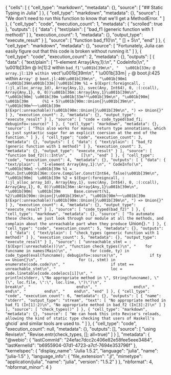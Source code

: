 {
 "cells": [
  {
   "cell_type": "markdown",
   "metadata": {},
   "source": [
    "## Static Typing in Julia"
   ]
  },
  {
   "cell_type": "markdown",
   "metadata": {},
   "source": [
    "We don't need to run this function to know that we'll get a MethodError. "
   ]
  },
  {
   "cell_type": "code",
   "execution_count": 1,
   "metadata": {
    "scrolled": true
   },
   "outputs": [
    {
     "data": {
      "text/plain": [
       "bad_f1 (generic function with 1 method)"
      ]
     },
     "execution_count": 1,
     "metadata": {},
     "output_type": "execute_result"
    }
   ],
   "source": [
    "function bad_f1()\n",
    "    [] + 5\n",
    "end"
   ]
  },
  {
   "cell_type": "markdown",
   "metadata": {},
   "source": [
    "Fortunately, Julia can easily figure out that this code is broken without running it."
   ]
  },
  {
   "cell_type": "code",
   "execution_count": 2,
   "metadata": {},
   "outputs": [
    {
     "data": {
      "text/plain": [
       "1-element Array{Any,1}:\n",
       " CodeInfo(\n",
       "   \u001b[33m @ In[1]:2 within `bad_f1'\u001b[39m\n",
       "   \u001b[33m┌ @ array.jl:129 within `vect'\u001b[39m\n",
       "   \u001b[33m│┌ @ boot.jl:425 within `Array' @ boot.jl:406\u001b[39m\n",
       "\u001b[90m1 ─\u001b[39m\u001b[33m││\u001b[39m %1 = $(Expr(:foreigncall, :(:jl_alloc_array_1d), Array{Any,1}, svec(Any, Int64), 0, :(:ccall), Array{Any,1}, 0, 0))\u001b[36m::Array{Any,1}\u001b[39m\n",
       "\u001b[90m│ \u001b[39m \u001b[33m└└\u001b[39m\n",
       "\u001b[90m│  \u001b[39m      (%1 + 5)\u001b[90m::Union{}\u001b[39m\n",
       "\u001b[90m└──\u001b[39m      $(Expr(:unreachable))\u001b[90m::Union{}\u001b[39m\n",
       ") => Union{}"
      ]
     },
     "execution_count": 2,
     "metadata": {},
     "output_type": "execute_result"
    }
   ],
   "source": [
    "code = code_typed(bad_f1; debuginfo=:source)"
   ]
  },
  {
   "cell_type": "markdown",
   "metadata": {},
   "source": [
    "This also works for manual return type annotations, which is just syntactic sugar for an explicit coersion at the end of the function."
   ]
  },
  {
   "cell_type": "code",
   "execution_count": 3,
   "metadata": {},
   "outputs": [
    {
     "data": {
      "text/plain": [
       "bad_f2 (generic function with 1 method)"
      ]
     },
     "execution_count": 3,
     "metadata": {},
     "output_type": "execute_result"
    }
   ],
   "source": [
    "function bad_f2()::Int\n",
    "    []\n",
    "end"
   ]
  },
  {
   "cell_type": "code",
   "execution_count": 4,
   "metadata": {},
   "outputs": [
    {
     "data": {
      "text/plain": [
       "1-element Array{Any,1}:\n",
       " CodeInfo(\n",
       "\u001b[90m1 ─\u001b[39m %1 = Main.Int\u001b[36m::Core.Compiler.Const(Int64, false)\u001b[39m\n",
       "\u001b[90m│  \u001b[39m %2 = $(Expr(:foreigncall, :(:jl_alloc_array_1d), Array{Any,1}, svec(Any, Int64), 0, :(:ccall), Array{Any,1}, 0, 0))\u001b[36m::Array{Any,1}\u001b[39m\n",
       "\u001b[90m│  \u001b[39m      Base.convert(%1, %2)\u001b[90m::Union{}\u001b[39m\n",
       "\u001b[90m└──\u001b[39m      $(Expr(:unreachable))\u001b[90m::Union{}\u001b[39m\n",
       ") => Union{}"
      ]
     },
     "execution_count": 4,
     "metadata": {},
     "output_type": "execute_result"
    }
   ],
   "source": [
    "code_typed(bad_f2)"
   ]
  },
  {
   "cell_type": "markdown",
   "metadata": {},
   "source": [
    "To automate these checks, we just look through our module at all the methods, and complain about the unreachable part when they produce `Union{}`."
   ]
  },
  {
   "cell_type": "code",
   "execution_count": 5,
   "metadata": {},
   "outputs": [
    {
     "data": {
      "text/plain": [
       "check_types (generic function with 1 method)"
      ]
     },
     "execution_count": 5,
     "metadata": {},
     "output_type": "execute_result"
    }
   ],
   "source": [
    "unreachable_stmt = :($(Expr(:unreachable)))\n",
    "function check_types()\n",
    "    for funcname in names(Main)\n",
    "        for (code, ty) in code_typed(eval(funcname); debuginfo=:source)\n",
    "            if ty == Union{}\n",
    "                for (i, stmt) in enumerate(code.code)\n",
    "                    if stmt == unreachable_stmt\n",
    "                        loc = code.linetable[code.codelocs[i]]\n",
    "                        println(stderr, \"No appropriate method in \", String(funcname), \" (\", loc.file, \":\", loc.line, \")\")\n",
    "                        break\n",
    "                    end\n",
    "                end\n",
    "            end\n",
    "        end\n",
    "    end\n",
    "end"
   ]
  },
  {
   "cell_type": "code",
   "execution_count": 6,
   "metadata": {},
   "outputs": [
    {
     "name": "stderr",
     "output_type": "stream",
     "text": [
      "No appropriate method in bad_f1 (In[1]:2)\n",
      "No appropriate method in bad_f2 (In[3]:2)\n"
     ]
    }
   ],
   "source": [
    "check_types()"
   ]
  },
  {
   "cell_type": "markdown",
   "metadata": {},
   "source": [
    "We can hook this into Revise's reloads, allowing the kind of static type checking that users of Haskell's `ghcid` and similar tools are used to. "
   ]
  },
  {
   "cell_type": "code",
   "execution_count": null,
   "metadata": {},
   "outputs": [],
   "source": [
    "using Revise\n",
    "Revise.entr(check_types, []; all=true)"
   ]
  }
 ],
 "metadata": {
  "@webio": {
   "lastCommId": "24efac7dcc2c406e82e58fee5eee3484",
   "lastKernelId": "b6955904-07d1-4723-a7cf-7694e353796f"
  },
  "kernelspec": {
   "display_name": "Julia 1.5.2",
   "language": "julia",
   "name": "julia-1.5"
  },
  "language_info": {
   "file_extension": ".jl",
   "mimetype": "application/julia",
   "name": "julia",
   "version": "1.5.2"
  }
 },
 "nbformat": 4,
 "nbformat_minor": 4
}
